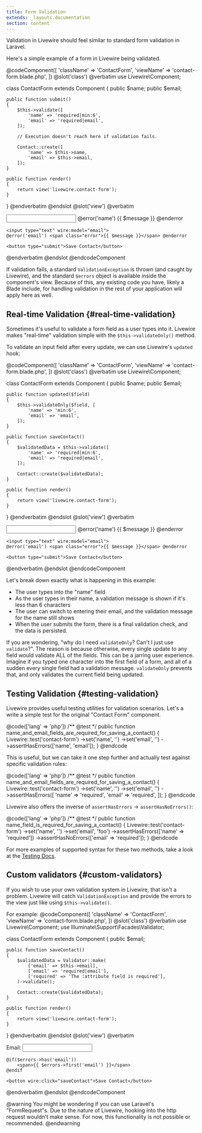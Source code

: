 ```yaml
---
title: Form Validation
extends: _layouts.documentation
section: content
---
```


Validation in Livewire should feel similar to standard form validation in Laravel.

Here's a simple example of a form in Livewire being validated.

@codeComponent([
    'className' => 'ContactForm',
    'viewName' => 'contact-form.blade.php',
])
@slot('class')
@verbatim
use Livewire\Component;

class ContactForm extends Component
{
    public $name;
    public $email;

    public function submit()
    {
        $this->validate([
            'name' => 'required|min:6',
            'email' => 'required|email',
        ]);

        // Execution doesn't reach here if validation fails.

        Contact::create([
            'name' => $this->name,
            'email' => $this->email,
        ]);
    }

    public function render()
    {
        return view('livewire.contact-form');
    }
}
@endverbatim
@endslot
@slot('view')
@verbatim
<form wire:submit.prevent="submit">
    <input type="text" wire:model="name">
    @error('name') <span class="error">{{ $message }}</span> @enderror

    <input type="text" wire:model="email">
    @error('email') <span class="error">{{ $message }}</span> @enderror

    <button type="submit">Save Contact</button>
</form>
@endverbatim
@endslot
@endcodeComponent

If validation fails, a standard `ValidationException` is thrown (and caught by Livewire), and the standard `$errors` object is available inside the component's view. Because of this, any existing code you have, likely a Blade include, for handling validation in the rest of your application will apply here as well.

## Real-time Validation {#real-time-validation}

Sometimes it's useful to validate a form field as a user types into it. Livewire makes "real-time" validation simple with the `$this->validateOnly()` method.

To validate an input field after every update, we can use Livewire's `updated` hook:

@codeComponent([
    'className' => 'ContactForm',
    'viewName' => 'contact-form.blade.php',
])
@slot('class')
@verbatim
use Livewire\Component;

class ContactForm extends Component
{
    public $name;
    public $email;

    public function updated($field)
    {
        $this->validateOnly($field, [
            'name' => 'min:6',
            'email' => 'email',
        ]);
    }

    public function saveContact()
    {
        $validatedData = $this->validate([
            'name' => 'required|min:6',
            'email' => 'required|email',
        ]);

        Contact::create($validatedData);
    }

    public function render()
    {
        return view('livewire.contact-form');
    }
}
@endverbatim
@endslot
@slot('view')
@verbatim
<form wire:submit="saveContact">
    <input type="text" wire:model="name">
    @error('name') <span class="error">{{ $message }}</span> @enderror

    <input type="text" wire:model="email">
    @error('email') <span class="error">{{ $message }}</span> @enderror

    <button type="submit">Save Contact</button>
</form>
@endverbatim
@endslot
@endcodeComponent

Let's break down exactly what is happening in this example:
* The user types into the "name" field
* As the user types in their name, a validation message is shown if it's less than 6 characters
* The user can switch to entering their email, and the validation message for the name still shows
* When the user submits the form, there is a final validation check, and the data is persisted.

If you are wondering, "why do I need `validateOnly`? Can't I just use `validate`?". The reason is because otherwise, every single update to any field would validate ALL of the fields. This can be a jarring user experience. Imagine if you typed one character into the first field of a form, and all of a sudden every single field had a validation message. `validateOnly` prevents that, and only validates the current field being updated.

## Testing Validation {#testing-validation}

Livewire provides useful testing utilities for validation scenarios. Let's a write a simple test for the original "Contact Form" component.

@code(['lang' => 'php'])
/** @test */
public function name_and_email_fields_are_required_for_saving_a_contact()
{
    Livewire::test('contact-form')
        ->set('name', '')
        ->set('email', '')
        ->assertHasErrors(['name', 'email']);
}
@endcode

This is useful, but we can take it one step further and actually test against specific validation rules:

@code(['lang' => 'php'])
/** @test */
public function name_and_email_fields_are_required_for_saving_a_contact()
{
    Livewire::test('contact-form')
        ->set('name', '')
        ->set('email', '')
        ->assertHasErrors([
            'name' => 'required',
            'email' => 'required',
        ]);
}
@endcode

Livewire also offers the inverse of `assertHasErrors` -> `assertHasNoErrors()`:

@code(['lang' => 'php'])
/** @test */
public function name_field_is_required_for_saving_a_contact()
{
    Livewire::test('contact-form')
        ->set('name', '')
        ->set('email', 'foo')
        ->assertHasErrors(['name' => 'required'])
        ->assertHasNoErrors(['email' => 'required']);
}
@endcode

For more examples of supported syntax for these two methods, take a look at the [Testing Docs](/docs/testing).

## Custom validators {#custom-validators}

If you wish to use your own validation system in Livewire, that isn't a problem. Livewire will catch `ValidationException` and provide the errors to the view just like using `$this->validate()`.

For example:
@codeComponent([
    'className' => 'ContactForm',
    'viewName' => 'contact-form.blade.php',
])
@slot('class')
@verbatim
use Livewire\Component;
use Illuminate\Support\Facades\Validator;

class ContactForm extends Component
{
    public $email;

    public function saveContact()
    {
        $validatedData = Validator::make(
            ['email' => $this->email],
            ['email' => 'required|email'],
            ['required' => 'The :attribute field is required'],
        )->validate();

        Contact::create($validatedData);
    }

    public function render()
    {
        return view('livewire.contact-form');
    }
}
@endverbatim
@endslot
@slot('view')
@verbatim
<div>
    Email: <input wire:model.lazy="email">

    @if($errors->has('email'))
        <span>{{ $errors->first('email') }}</span>
    @endif

    <button wire:click="saveContact">Save Contact</button>
</div>
@endverbatim
@endslot
@endcodeComponent

@warning
You might be wondering if you can use Laravel's "FormRequest"s. Due to the nature of Livewire, hooking into the http request wouldn't make sense. For now, this functionality is not possible or recommended.
@endwarning
